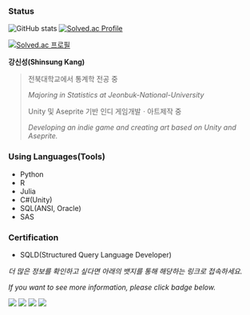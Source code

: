 ### **Status**

![GitHub stats](https://github-readme-stats.vercel.app/api?username=HollyRiver&show_icons=true&theme=cobalt) [![Solved.ac Profile](http://mazassumnida.wtf/api/generate_badge?boj=hcssk2800)](https://solved.ac/hcssk2800)

[![Solved.ac
프로필](http://mazassumnida.wtf/api/v2/generate_badge?boj=hcssk2800)](https://solved.ac/hcssk2800)

**강신성(Shinsung Kang)**
> 전북대학교에서 통계학 전공 중
>
> *Majoring in Statistics at Jeonbuk-National-University*
>
> Unity 및 Aseprite 기반 인디 게임개발ㆍ아트제작 중
>
> *Developing an indie game and creating art based on Unity and Aseprite.*


### Using Languages(Tools)

* Python
* R
* Julia
* C#(Unity)
* SQL(ANSI, Oracle)
* SAS

### Certification

* SQLD(Structured Query Language Developer)


*더 많은 정보를 확인하고 싶다면 아래의 뱃지를 통해 해당하는 링크로 접속하세요.*

*If you want to see more information, please click badge below.*

<a href="https://velog.io/@hollyriver/posts" target="_blank"><img src="https://img.shields.io/badge/Velog-5f5a63?style=for-the-badge&logo=velog&logoColor=black&color=snow"></a> <a href="https://hollyriver.github.io/RiverFlow/" target="_blank"><img src="https://img.shields.io/badge/GitHub_pages-5f5a63?style=for-the-badge&logo=github&logoColor=white"></a>  <a href="https://blog.naver.com/hc_ssk2800" target="_blank"><img src="https://img.shields.io/badge/NAVER_blog-1dde30?style=for-the-badge&logo=Naver&logoColor=white"></a>  <a href="https://blog.munpia.com/hc_dealer" target="_blank"><img src="https://img.shields.io/badge/Munpia_Library-4287f5?style=for-the-badge&logo=GitBook&logoColor=white"></a>




